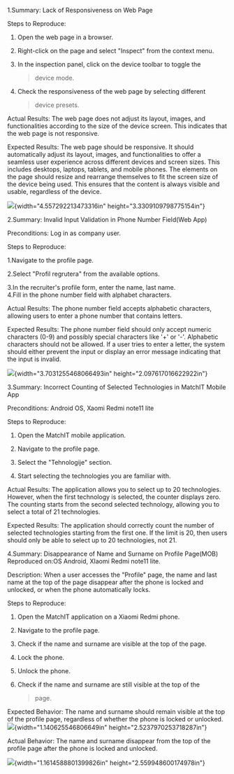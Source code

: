 1.Summary: Lack of Responsiveness on Web Page

Steps to Reproduce:

1.  Open the web page in a browser.

2.  Right-click on the page and select "Inspect" from the context menu.

3.  In the inspection panel, click on the device toolbar to toggle the
    > device mode.

4.  Check the responsiveness of the web page by selecting different
    > device presets.

Actual Results: The web page does not adjust its layout, images, and
functionalities according to the size of the device screen. This
indicates that the web page is not responsive.

Expected Results: The web page should be responsive. It should
automatically adjust its layout, images, and functionalities to offer a
seamless user experience across different devices and screen sizes. This
includes desktops, laptops, tablets, and mobile phones. The elements on
the page should resize and rearrange themselves to fit the screen size
of the device being used. This ensures that the content is always
visible and usable, regardless of the device.

![](vertopal_7bf9074c3c51451bb4d4b38ca6ba21f6/media/image2.png){width="4.557292213473316in"
height="3.3309109798775154in"}

2.Summary: Invalid Input Validation in Phone Number Field(Web App)

Preconditions: Log in as company user.

Steps to Reproduce:

1.Navigate to the profile page.

2.Select "Profil regrutera" from the available options.

3.In the recruiter's profile form, enter the name, last name.\
4.Fill in the phone number field with alphabet characters.

Actual Results: The phone number field accepts alphabetic characters,
allowing users to enter a phone number that contains letters.

Expected Results: The phone number field should only accept numeric
characters (0-9) and possibly special characters like '+' or '-'.
Alphabetic characters should not be allowed. If a user tries to enter a
letter, the system should either prevent the input or display an error
message indicating that the input is invalid.

![](vertopal_7bf9074c3c51451bb4d4b38ca6ba21f6/media/image4.png){width="3.7031255468066493in"
height="2.097617016622922in"}

3.Summary: Incorrect Counting of Selected Technologies in MatchIT Mobile
App

Preconditions: Android OS, Xaomi Redmi note11 lite

Steps to Reproduce:

1.  Open the MatchIT mobile application.

2.  Navigate to the profile page.

3.  Select the "Tehnologije" section.

4.  Start selecting the technologies you are familiar with.

Actual Results: The application allows you to select up to 20
technologies. However, when the first technology is selected, the
counter displays zero. The counting starts from the second selected
technology, allowing you to select a total of 21 technologies.

Expected Results: The application should correctly count the number of
selected technologies starting from the first one. If the limit is 20,
then users should only be able to select up to 20 technologies, not 21.

4.Summary: Disappearance of Name and Surname on Profile Page(MOB)\
Reproduced on:OS Android, XIaomi Redmi note11 lite.

Description: When a user accesses the "Profile" page, the name and last
name at the top of the page disappear after the phone is locked and
unlocked, or when the phone automatically locks.

Steps to Reproduce:

1.  Open the MatchIT application on a Xiaomi Redmi phone.

2.  Navigate to the profile page.

3.  Check if the name and surname are visible at the top of the page.

4.  Lock the phone.

5.  Unlock the phone.

6.  Check if the name and surname are still visible at the top of the
    > page.

Expected Behavior: The name and surname should remain visible at the top
of the profile page, regardless of whether the phone is locked or
unlocked.\
![](vertopal_7bf9074c3c51451bb4d4b38ca6ba21f6/media/image3.jpg){width="1.140625546806649in"
height="2.5237970253718287in"}

Actual Behavior: The name and surname disappear from the top of the
profile page after the phone is locked and unlocked.

![](vertopal_7bf9074c3c51451bb4d4b38ca6ba21f6/media/image1.jpg){width="1.1614588801399826in"
height="2.559948600174978in"}
